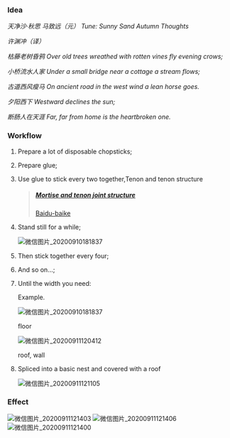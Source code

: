 ### Idea

*天净沙·秋思 马致远（元）*
*Tune: Sunny Sand*
*Autumn Thoughts*

*许渊冲（译）*

*枯藤老树昏鸦*
*Over old trees wreathed with rotten vines fly evening crows;*　　

*小桥流水人家*
*Under a small bridge near a cottage a stream flows;*

*古道西风瘦马*
*On ancient road in the west wind a lean horse goes.*

*夕阳西下*
*Westward declines the sun;*

*断肠人在天涯*
*Far, far from home is the heartbroken one.*

### Workflow

1. Prepare a lot of disposable chopsticks;

2. Prepare glue;

3. Use glue to stick every two together,Tenon and tenon structure

   > ##### [Mortise and tenon joint structure](https://www.jianshu.com/p/28113861a792)
   >
   > [Baidu-baike](https://baike.baidu.com/item/%E6%A6%AB%E5%8D%AF%E7%BB%93%E6%9E%84/5187888?fr=aladdin)

4. Stand still for a while;

   <img src="http://qn.minwk.top/img/微信图片_20200910181837.jpg" alt="微信图片_20200910181837" style="max-width:50%;" />

5. Then stick together every four;

6. And so on...;

7. Until the width you need:

   Example.

   <img src="http://qn.minwk.top/img/微信图片_20200910181837.jpg" alt="微信图片_20200910181837" style="max-width:50%;" />

   floor

   <img src="http://qn.minwk.top/img/微信图片_20200911120412.jpg" alt="微信图片_20200911120412" style="max-width:50%;" />

   roof, wall

8. Spliced into a basic nest and covered with a roof

   <img src="http://qn.minwk.top/img/微信图片_20200911121105.jpg" alt="微信图片_20200911121105" style="max-width:50%;" />

### Effect

<img src="http://qn.minwk.top/img/微信图片_20200911121403.jpg" alt="微信图片_20200911121403" style="max-width:50%;" />
<img src="http://qn.minwk.top/img/微信图片_20200911121406.jpg" alt="微信图片_20200911121406" style="max-width:50%;" />
<img src="http://qn.minwk.top/img/微信图片_20200911121400.jpg" alt="微信图片_20200911121400" style="max-width:50%;" />
